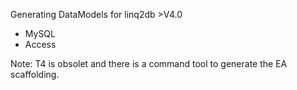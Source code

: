 ﻿Generating DataModels for linq2db >V4.0

- MySQL
- Access

Note:
T4 is obsolet and there is a command tool to generate the EA scaffolding.